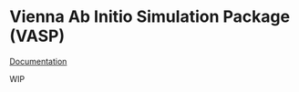 # Vienna Ab Initio Simulation Package (VASP)

[Documentation][documentation]

WIP

[documentation]: https://www.vasp.at/wiki/index.php/Main_page
